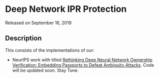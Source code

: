 # Deep Network IPR Protection

Released on September 16, 2019

## Description

This consists of the implementations of our:

* NeurIPS work with titled [Rethinking Deep Neural Network Ownership Verification: Embedding Passports to Defeat Ambiguity Attacks](). Code will be updated soon. Stay Tune.
